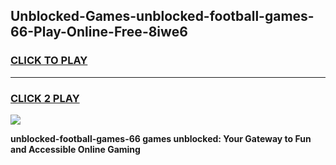 
## Unblocked-Games-unblocked-football-games-66-Play-Online-Free-8iwe6
<h3>
<a href="https://premium76.site?title=unblocked-football-games-66&ref=26A">CLICK TO PLAY</a></h3>
<hr>

<h3>
<a href="https://premium76.site?title=unblocked-football-games-66&ref=26A">CLICK 2 PLAY</a>
  
</h3>

<a href="https://premium76.site?title=unblocked-football-games-66&ref=26A"><img src="https://clearcache.store/games.png"></a>


**unblocked-football-games-66 games unblocked: Your Gateway to Fun and Accessible Online Gaming**
